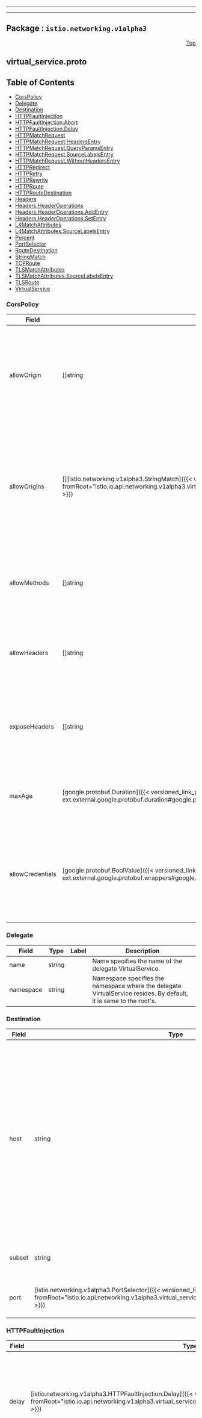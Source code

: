 
---

---

## Package : `istio.networking.v1alpha3`



<a name="top"></a>

<a name="API Reference for virtual_service.proto"></a>
<p align="right"><a href="#top">Top</a></p>

## virtual_service.proto


## Table of Contents
  - [CorsPolicy](#istio.networking.v1alpha3.CorsPolicy)
  - [Delegate](#istio.networking.v1alpha3.Delegate)
  - [Destination](#istio.networking.v1alpha3.Destination)
  - [HTTPFaultInjection](#istio.networking.v1alpha3.HTTPFaultInjection)
  - [HTTPFaultInjection.Abort](#istio.networking.v1alpha3.HTTPFaultInjection.Abort)
  - [HTTPFaultInjection.Delay](#istio.networking.v1alpha3.HTTPFaultInjection.Delay)
  - [HTTPMatchRequest](#istio.networking.v1alpha3.HTTPMatchRequest)
  - [HTTPMatchRequest.HeadersEntry](#istio.networking.v1alpha3.HTTPMatchRequest.HeadersEntry)
  - [HTTPMatchRequest.QueryParamsEntry](#istio.networking.v1alpha3.HTTPMatchRequest.QueryParamsEntry)
  - [HTTPMatchRequest.SourceLabelsEntry](#istio.networking.v1alpha3.HTTPMatchRequest.SourceLabelsEntry)
  - [HTTPMatchRequest.WithoutHeadersEntry](#istio.networking.v1alpha3.HTTPMatchRequest.WithoutHeadersEntry)
  - [HTTPRedirect](#istio.networking.v1alpha3.HTTPRedirect)
  - [HTTPRetry](#istio.networking.v1alpha3.HTTPRetry)
  - [HTTPRewrite](#istio.networking.v1alpha3.HTTPRewrite)
  - [HTTPRoute](#istio.networking.v1alpha3.HTTPRoute)
  - [HTTPRouteDestination](#istio.networking.v1alpha3.HTTPRouteDestination)
  - [Headers](#istio.networking.v1alpha3.Headers)
  - [Headers.HeaderOperations](#istio.networking.v1alpha3.Headers.HeaderOperations)
  - [Headers.HeaderOperations.AddEntry](#istio.networking.v1alpha3.Headers.HeaderOperations.AddEntry)
  - [Headers.HeaderOperations.SetEntry](#istio.networking.v1alpha3.Headers.HeaderOperations.SetEntry)
  - [L4MatchAttributes](#istio.networking.v1alpha3.L4MatchAttributes)
  - [L4MatchAttributes.SourceLabelsEntry](#istio.networking.v1alpha3.L4MatchAttributes.SourceLabelsEntry)
  - [Percent](#istio.networking.v1alpha3.Percent)
  - [PortSelector](#istio.networking.v1alpha3.PortSelector)
  - [RouteDestination](#istio.networking.v1alpha3.RouteDestination)
  - [StringMatch](#istio.networking.v1alpha3.StringMatch)
  - [TCPRoute](#istio.networking.v1alpha3.TCPRoute)
  - [TLSMatchAttributes](#istio.networking.v1alpha3.TLSMatchAttributes)
  - [TLSMatchAttributes.SourceLabelsEntry](#istio.networking.v1alpha3.TLSMatchAttributes.SourceLabelsEntry)
  - [TLSRoute](#istio.networking.v1alpha3.TLSRoute)
  - [VirtualService](#istio.networking.v1alpha3.VirtualService)







<a name="istio.networking.v1alpha3.CorsPolicy"></a>

### CorsPolicy



| Field | Type | Label | Description |
| ----- | ---- | ----- | ----------- |
| allowOrigin | []string | repeated | The list of origins that are allowed to perform CORS requests. The content will be serialized into the Access-Control-Allow-Origin header. Wildcard * will allow all origins. $hide_from_docs |
  | allowOrigins | [][istio.networking.v1alpha3.StringMatch]({{< versioned_link_path fromRoot="istio.io.api.networking.v1alpha3.virtual_service#istio.networking.v1alpha3.StringMatch" >}}) | repeated | String patterns that match allowed origins. An origin is allowed if any of the string matchers match. If a match is found, then the outgoing Access-Control-Allow-Origin would be set to the origin as provided by the client. |
  | allowMethods | []string | repeated | List of HTTP methods allowed to access the resource. The content will be serialized into the Access-Control-Allow-Methods header. |
  | allowHeaders | []string | repeated | List of HTTP headers that can be used when requesting the resource. Serialized to Access-Control-Allow-Headers header. |
  | exposeHeaders | []string | repeated | A list of HTTP headers that the browsers are allowed to access. Serialized into Access-Control-Expose-Headers header. |
  | maxAge | [google.protobuf.Duration]({{< versioned_link_path fromRoot="github.com.solo-io.protoc-gen-ext.external.google.protobuf.duration#google.protobuf.Duration" >}}) |  | Specifies how long the results of a preflight request can be cached. Translates to the `Access-Control-Max-Age` header. |
  | allowCredentials | [google.protobuf.BoolValue]({{< versioned_link_path fromRoot="github.com.solo-io.protoc-gen-ext.external.google.protobuf.wrappers#google.protobuf.BoolValue" >}}) |  | Indicates whether the caller is allowed to send the actual request (not the preflight) using credentials. Translates to `Access-Control-Allow-Credentials` header. |
  





<a name="istio.networking.v1alpha3.Delegate"></a>

### Delegate



| Field | Type | Label | Description |
| ----- | ---- | ----- | ----------- |
| name | string |  | Name specifies the name of the delegate VirtualService. |
  | namespace | string |  | Namespace specifies the namespace where the delegate VirtualService resides. By default, it is same to the root's. |
  





<a name="istio.networking.v1alpha3.Destination"></a>

### Destination



| Field | Type | Label | Description |
| ----- | ---- | ----- | ----------- |
| host | string |  | The name of a service from the service registry. Service names are looked up from the platform's service registry (e.g., Kubernetes services, Consul services, etc.) and from the hosts declared by [ServiceEntry](https://istio.io/docs/reference/config/networking/service-entry/#ServiceEntry). Traffic forwarded to destinations that are not found in either of the two, will be dropped.<br>*Note for Kubernetes users*: When short names are used (e.g. "reviews" instead of "reviews.default.svc.cluster.local"), Istio will interpret the short name based on the namespace of the rule, not the service. A rule in the "default" namespace containing a host "reviews will be interpreted as "reviews.default.svc.cluster.local", irrespective of the actual namespace associated with the reviews service. To avoid potential misconfiguration, it is recommended to always use fully qualified domain names over short names. |
  | subset | string |  | The name of a subset within the service. Applicable only to services within the mesh. The subset must be defined in a corresponding DestinationRule. |
  | port | [istio.networking.v1alpha3.PortSelector]({{< versioned_link_path fromRoot="istio.io.api.networking.v1alpha3.virtual_service#istio.networking.v1alpha3.PortSelector" >}}) |  | Specifies the port on the host that is being addressed. If a service exposes only a single port it is not required to explicitly select the port. |
  





<a name="istio.networking.v1alpha3.HTTPFaultInjection"></a>

### HTTPFaultInjection



| Field | Type | Label | Description |
| ----- | ---- | ----- | ----------- |
| delay | [istio.networking.v1alpha3.HTTPFaultInjection.Delay]({{< versioned_link_path fromRoot="istio.io.api.networking.v1alpha3.virtual_service#istio.networking.v1alpha3.HTTPFaultInjection.Delay" >}}) |  | Delay requests before forwarding, emulating various failures such as network issues, overloaded upstream service, etc. |
  | abort | [istio.networking.v1alpha3.HTTPFaultInjection.Abort]({{< versioned_link_path fromRoot="istio.io.api.networking.v1alpha3.virtual_service#istio.networking.v1alpha3.HTTPFaultInjection.Abort" >}}) |  | Abort Http request attempts and return error codes back to downstream service, giving the impression that the upstream service is faulty. |
  





<a name="istio.networking.v1alpha3.HTTPFaultInjection.Abort"></a>

### HTTPFaultInjection.Abort



| Field | Type | Label | Description |
| ----- | ---- | ----- | ----------- |
| httpStatus | int32 |  | HTTP status code to use to abort the Http request. |
  | grpcStatus | string |  | $hide_from_docs |
  | http2Error | string |  | $hide_from_docs |
  | percentage | [istio.networking.v1alpha3.Percent]({{< versioned_link_path fromRoot="istio.io.api.networking.v1alpha3.virtual_service#istio.networking.v1alpha3.Percent" >}}) |  | Percentage of requests to be aborted with the error code provided. |
  





<a name="istio.networking.v1alpha3.HTTPFaultInjection.Delay"></a>

### HTTPFaultInjection.Delay



| Field | Type | Label | Description |
| ----- | ---- | ----- | ----------- |
| percent | int32 |  | Percentage of requests on which the delay will be injected (0-100). Use of integer `percent` value is deprecated. Use the double `percentage` field instead. |
  | fixedDelay | [google.protobuf.Duration]({{< versioned_link_path fromRoot="github.com.solo-io.protoc-gen-ext.external.google.protobuf.duration#google.protobuf.Duration" >}}) |  | Add a fixed delay before forwarding the request. Format: 1h/1m/1s/1ms. MUST be >=1ms. |
  | exponentialDelay | [google.protobuf.Duration]({{< versioned_link_path fromRoot="github.com.solo-io.protoc-gen-ext.external.google.protobuf.duration#google.protobuf.Duration" >}}) |  | $hide_from_docs |
  | percentage | [istio.networking.v1alpha3.Percent]({{< versioned_link_path fromRoot="istio.io.api.networking.v1alpha3.virtual_service#istio.networking.v1alpha3.Percent" >}}) |  | Percentage of requests on which the delay will be injected. |
  





<a name="istio.networking.v1alpha3.HTTPMatchRequest"></a>

### HTTPMatchRequest



| Field | Type | Label | Description |
| ----- | ---- | ----- | ----------- |
| name | string |  | The name assigned to a match. The match's name will be concatenated with the parent route's name and will be logged in the access logs for requests matching this route. |
  | uri | [istio.networking.v1alpha3.StringMatch]({{< versioned_link_path fromRoot="istio.io.api.networking.v1alpha3.virtual_service#istio.networking.v1alpha3.StringMatch" >}}) |  | URI to match values are case-sensitive and formatted as follows:<br>- `exact: "value"` for exact string match<br>- `prefix: "value"` for prefix-based match<br>- `regex: "value"` for ECMAscript style regex-based match<br>**Note:** Case-insensitive matching could be enabled via the `ignore_uri_case` flag. |
  | scheme | [istio.networking.v1alpha3.StringMatch]({{< versioned_link_path fromRoot="istio.io.api.networking.v1alpha3.virtual_service#istio.networking.v1alpha3.StringMatch" >}}) |  | URI Scheme values are case-sensitive and formatted as follows:<br>- `exact: "value"` for exact string match<br>- `prefix: "value"` for prefix-based match<br>- `regex: "value"` for ECMAscript style regex-based match |
  | method | [istio.networking.v1alpha3.StringMatch]({{< versioned_link_path fromRoot="istio.io.api.networking.v1alpha3.virtual_service#istio.networking.v1alpha3.StringMatch" >}}) |  | HTTP Method values are case-sensitive and formatted as follows:<br>- `exact: "value"` for exact string match<br>- `prefix: "value"` for prefix-based match<br>- `regex: "value"` for ECMAscript style regex-based match |
  | authority | [istio.networking.v1alpha3.StringMatch]({{< versioned_link_path fromRoot="istio.io.api.networking.v1alpha3.virtual_service#istio.networking.v1alpha3.StringMatch" >}}) |  | HTTP Authority values are case-sensitive and formatted as follows:<br>- `exact: "value"` for exact string match<br>- `prefix: "value"` for prefix-based match<br>- `regex: "value"` for ECMAscript style regex-based match |
  | headers | [][istio.networking.v1alpha3.HTTPMatchRequest.HeadersEntry]({{< versioned_link_path fromRoot="istio.io.api.networking.v1alpha3.virtual_service#istio.networking.v1alpha3.HTTPMatchRequest.HeadersEntry" >}}) | repeated | The header keys must be lowercase and use hyphen as the separator, e.g. _x-request-id_.<br>Header values are case-sensitive and formatted as follows:<br>- `exact: "value"` for exact string match<br>- `prefix: "value"` for prefix-based match<br>- `regex: "value"` for ECMAscript style regex-based match<br>If the value is empty and only the name of header is specfied, presence of the header is checked. **Note:** The keys `uri`, `scheme`, `method`, and `authority` will be ignored. |
  | port | uint32 |  | Specifies the ports on the host that is being addressed. Many services only expose a single port or label ports with the protocols they support, in these cases it is not required to explicitly select the port. |
  | sourceLabels | [][istio.networking.v1alpha3.HTTPMatchRequest.SourceLabelsEntry]({{< versioned_link_path fromRoot="istio.io.api.networking.v1alpha3.virtual_service#istio.networking.v1alpha3.HTTPMatchRequest.SourceLabelsEntry" >}}) | repeated | One or more labels that constrain the applicability of a rule to workloads with the given labels. If the VirtualService has a list of gateways specified in the top-level `gateways` field, it must include the reserved gateway `mesh` for this field to be applicable. |
  | gateways | []string | repeated | Names of gateways where the rule should be applied. Gateway names in the top-level `gateways` field of the VirtualService (if any) are overridden. The gateway match is independent of sourceLabels. |
  | queryParams | [][istio.networking.v1alpha3.HTTPMatchRequest.QueryParamsEntry]({{< versioned_link_path fromRoot="istio.io.api.networking.v1alpha3.virtual_service#istio.networking.v1alpha3.HTTPMatchRequest.QueryParamsEntry" >}}) | repeated | Query parameters for matching.<br>Ex: - For a query parameter like "?key=true", the map key would be "key" and   the string match could be defined as `exact: "true"`. - For a query parameter like "?key", the map key would be "key" and the   string match could be defined as `exact: ""`. - For a query parameter like "?key=123", the map key would be "key" and the   string match could be defined as `regex: "\d+$"`. Note that this   configuration will only match values like "123" but not "a123" or "123a".<br>**Note:** `prefix` matching is currently not supported. |
  | ignoreUriCase | bool |  | Flag to specify whether the URI matching should be case-insensitive.<br>**Note:** The case will be ignored only in the case of `exact` and `prefix` URI matches. |
  | withoutHeaders | [][istio.networking.v1alpha3.HTTPMatchRequest.WithoutHeadersEntry]({{< versioned_link_path fromRoot="istio.io.api.networking.v1alpha3.virtual_service#istio.networking.v1alpha3.HTTPMatchRequest.WithoutHeadersEntry" >}}) | repeated | withoutHeader has the same syntax with the header, but has opposite meaning. If a header is matched with a matching rule among withoutHeader, the traffic becomes not matched one. |
  | sourceNamespace | string |  | Source namespace constraining the applicability of a rule to workloads in that namespace. If the VirtualService has a list of gateways specified in the top-level `gateways` field, it must include the reserved gateway `mesh` for this field to be applicable. |
  





<a name="istio.networking.v1alpha3.HTTPMatchRequest.HeadersEntry"></a>

### HTTPMatchRequest.HeadersEntry



| Field | Type | Label | Description |
| ----- | ---- | ----- | ----------- |
| key | string |  |  |
  | value | [istio.networking.v1alpha3.StringMatch]({{< versioned_link_path fromRoot="istio.io.api.networking.v1alpha3.virtual_service#istio.networking.v1alpha3.StringMatch" >}}) |  |  |
  





<a name="istio.networking.v1alpha3.HTTPMatchRequest.QueryParamsEntry"></a>

### HTTPMatchRequest.QueryParamsEntry



| Field | Type | Label | Description |
| ----- | ---- | ----- | ----------- |
| key | string |  |  |
  | value | [istio.networking.v1alpha3.StringMatch]({{< versioned_link_path fromRoot="istio.io.api.networking.v1alpha3.virtual_service#istio.networking.v1alpha3.StringMatch" >}}) |  |  |
  





<a name="istio.networking.v1alpha3.HTTPMatchRequest.SourceLabelsEntry"></a>

### HTTPMatchRequest.SourceLabelsEntry



| Field | Type | Label | Description |
| ----- | ---- | ----- | ----------- |
| key | string |  |  |
  | value | string |  |  |
  





<a name="istio.networking.v1alpha3.HTTPMatchRequest.WithoutHeadersEntry"></a>

### HTTPMatchRequest.WithoutHeadersEntry



| Field | Type | Label | Description |
| ----- | ---- | ----- | ----------- |
| key | string |  |  |
  | value | [istio.networking.v1alpha3.StringMatch]({{< versioned_link_path fromRoot="istio.io.api.networking.v1alpha3.virtual_service#istio.networking.v1alpha3.StringMatch" >}}) |  |  |
  





<a name="istio.networking.v1alpha3.HTTPRedirect"></a>

### HTTPRedirect



| Field | Type | Label | Description |
| ----- | ---- | ----- | ----------- |
| uri | string |  | On a redirect, overwrite the Path portion of the URL with this value. Note that the entire path will be replaced, irrespective of the request URI being matched as an exact path or prefix. |
  | authority | string |  | On a redirect, overwrite the Authority/Host portion of the URL with this value. |
  | redirectCode | uint32 |  | On a redirect, Specifies the HTTP status code to use in the redirect response. The default response code is MOVED_PERMANENTLY (301). |
  





<a name="istio.networking.v1alpha3.HTTPRetry"></a>

### HTTPRetry



| Field | Type | Label | Description |
| ----- | ---- | ----- | ----------- |
| attempts | int32 |  | Number of retries for a given request. The interval between retries will be determined automatically (25ms+). Actual number of retries attempted depends on the request `timeout` of the [HTTP route](https://istio.io/docs/reference/config/networking/virtual-service/#HTTPRoute). |
  | perTryTimeout | [google.protobuf.Duration]({{< versioned_link_path fromRoot="github.com.solo-io.protoc-gen-ext.external.google.protobuf.duration#google.protobuf.Duration" >}}) |  | Timeout per retry attempt for a given request. format: 1h/1m/1s/1ms. MUST BE >=1ms. |
  | retryOn | string |  | Specifies the conditions under which retry takes place. One or more policies can be specified using a ‘,’ delimited list. See the [retry policies](https://www.envoyproxy.io/docs/envoy/latest/configuration/http/http_filters/router_filter#x-envoy-retry-on) and [gRPC retry policies](https://www.envoyproxy.io/docs/envoy/latest/configuration/http/http_filters/router_filter#x-envoy-retry-grpc-on) for more details. |
  | retryRemoteLocalities | [google.protobuf.BoolValue]({{< versioned_link_path fromRoot="github.com.solo-io.protoc-gen-ext.external.google.protobuf.wrappers#google.protobuf.BoolValue" >}}) |  | Flag to specify whether the retries should retry to other localities. See the [retry plugin configuration](https://www.envoyproxy.io/docs/envoy/latest/intro/arch_overview/http/http_connection_management#retry-plugin-configuration) for more details. |
  





<a name="istio.networking.v1alpha3.HTTPRewrite"></a>

### HTTPRewrite



| Field | Type | Label | Description |
| ----- | ---- | ----- | ----------- |
| uri | string |  | rewrite the path (or the prefix) portion of the URI with this value. If the original URI was matched based on prefix, the value provided in this field will replace the corresponding matched prefix. |
  | authority | string |  | rewrite the Authority/Host header with this value. |
  





<a name="istio.networking.v1alpha3.HTTPRoute"></a>

### HTTPRoute



| Field | Type | Label | Description |
| ----- | ---- | ----- | ----------- |
| name | string |  | The name assigned to the route for debugging purposes. The route's name will be concatenated with the match's name and will be logged in the access logs for requests matching this route/match. |
  | match | [][istio.networking.v1alpha3.HTTPMatchRequest]({{< versioned_link_path fromRoot="istio.io.api.networking.v1alpha3.virtual_service#istio.networking.v1alpha3.HTTPMatchRequest" >}}) | repeated | Match conditions to be satisfied for the rule to be activated. All conditions inside a single match block have AND semantics, while the list of match blocks have OR semantics. The rule is matched if any one of the match blocks succeed. |
  | route | [][istio.networking.v1alpha3.HTTPRouteDestination]({{< versioned_link_path fromRoot="istio.io.api.networking.v1alpha3.virtual_service#istio.networking.v1alpha3.HTTPRouteDestination" >}}) | repeated | A HTTP rule can either redirect or forward (default) traffic. The forwarding target can be one of several versions of a service (see glossary in beginning of document). Weights associated with the service version determine the proportion of traffic it receives. |
  | redirect | [istio.networking.v1alpha3.HTTPRedirect]({{< versioned_link_path fromRoot="istio.io.api.networking.v1alpha3.virtual_service#istio.networking.v1alpha3.HTTPRedirect" >}}) |  | A HTTP rule can either redirect or forward (default) traffic. If traffic passthrough option is specified in the rule, route/redirect will be ignored. The redirect primitive can be used to send a HTTP 301 redirect to a different URI or Authority. |
  | delegate | [istio.networking.v1alpha3.Delegate]({{< versioned_link_path fromRoot="istio.io.api.networking.v1alpha3.virtual_service#istio.networking.v1alpha3.Delegate" >}}) |  | Delegate is used to specify the particular VirtualService which can be used to define delegate HTTPRoute. It can be set only when `Route` and `Redirect` are empty, and the route rules of the delegate VirtualService will be merged with that in the current one. **NOTE**:    1. Only one level delegation is supported.    2. The delegate's HTTPMatchRequest must be a strict subset of the root's,       otherwise there is a conflict and the HTTPRoute will not take effect. |
  | rewrite | [istio.networking.v1alpha3.HTTPRewrite]({{< versioned_link_path fromRoot="istio.io.api.networking.v1alpha3.virtual_service#istio.networking.v1alpha3.HTTPRewrite" >}}) |  | Rewrite HTTP URIs and Authority headers. Rewrite cannot be used with Redirect primitive. Rewrite will be performed before forwarding. |
  | timeout | [google.protobuf.Duration]({{< versioned_link_path fromRoot="github.com.solo-io.protoc-gen-ext.external.google.protobuf.duration#google.protobuf.Duration" >}}) |  | Timeout for HTTP requests. |
  | retries | [istio.networking.v1alpha3.HTTPRetry]({{< versioned_link_path fromRoot="istio.io.api.networking.v1alpha3.virtual_service#istio.networking.v1alpha3.HTTPRetry" >}}) |  | Retry policy for HTTP requests. |
  | fault | [istio.networking.v1alpha3.HTTPFaultInjection]({{< versioned_link_path fromRoot="istio.io.api.networking.v1alpha3.virtual_service#istio.networking.v1alpha3.HTTPFaultInjection" >}}) |  | Fault injection policy to apply on HTTP traffic at the client side. Note that timeouts or retries will not be enabled when faults are enabled on the client side. |
  | mirror | [istio.networking.v1alpha3.Destination]({{< versioned_link_path fromRoot="istio.io.api.networking.v1alpha3.virtual_service#istio.networking.v1alpha3.Destination" >}}) |  | Mirror HTTP traffic to a another destination in addition to forwarding the requests to the intended destination. Mirrored traffic is on a best effort basis where the sidecar/gateway will not wait for the mirrored cluster to respond before returning the response from the original destination.  Statistics will be generated for the mirrored destination. |
  | mirrorPercent | [google.protobuf.UInt32Value]({{< versioned_link_path fromRoot="github.com.solo-io.protoc-gen-ext.external.google.protobuf.wrappers#google.protobuf.UInt32Value" >}}) |  | Percentage of the traffic to be mirrored by the `mirror` field. Use of integer `mirror_percent` value is deprecated. Use the double `mirror_percentage` field instead |
  | mirrorPercentage | [istio.networking.v1alpha3.Percent]({{< versioned_link_path fromRoot="istio.io.api.networking.v1alpha3.virtual_service#istio.networking.v1alpha3.Percent" >}}) |  | Percentage of the traffic to be mirrored by the `mirror` field. If this field is absent, all the traffic (100%) will be mirrored. Max value is 100. |
  | corsPolicy | [istio.networking.v1alpha3.CorsPolicy]({{< versioned_link_path fromRoot="istio.io.api.networking.v1alpha3.virtual_service#istio.networking.v1alpha3.CorsPolicy" >}}) |  | Cross-Origin Resource Sharing policy (CORS). Refer to [CORS](https://developer.mozilla.org/en-US/docs/Web/HTTP/CORS) for further details about cross origin resource sharing. |
  | headers | [istio.networking.v1alpha3.Headers]({{< versioned_link_path fromRoot="istio.io.api.networking.v1alpha3.virtual_service#istio.networking.v1alpha3.Headers" >}}) |  | Header manipulation rules |
  





<a name="istio.networking.v1alpha3.HTTPRouteDestination"></a>

### HTTPRouteDestination



| Field | Type | Label | Description |
| ----- | ---- | ----- | ----------- |
| destination | [istio.networking.v1alpha3.Destination]({{< versioned_link_path fromRoot="istio.io.api.networking.v1alpha3.virtual_service#istio.networking.v1alpha3.Destination" >}}) |  | Destination uniquely identifies the instances of a service to which the request/connection should be forwarded to. |
  | weight | int32 |  | The proportion of traffic to be forwarded to the service version. (0-100). Sum of weights across destinations SHOULD BE == 100. If there is only one destination in a rule, the weight value is assumed to be 100. |
  | headers | [istio.networking.v1alpha3.Headers]({{< versioned_link_path fromRoot="istio.io.api.networking.v1alpha3.virtual_service#istio.networking.v1alpha3.Headers" >}}) |  | Header manipulation rules |
  





<a name="istio.networking.v1alpha3.Headers"></a>

### Headers



| Field | Type | Label | Description |
| ----- | ---- | ----- | ----------- |
| request | [istio.networking.v1alpha3.Headers.HeaderOperations]({{< versioned_link_path fromRoot="istio.io.api.networking.v1alpha3.virtual_service#istio.networking.v1alpha3.Headers.HeaderOperations" >}}) |  | Header manipulation rules to apply before forwarding a request to the destination service |
  | response | [istio.networking.v1alpha3.Headers.HeaderOperations]({{< versioned_link_path fromRoot="istio.io.api.networking.v1alpha3.virtual_service#istio.networking.v1alpha3.Headers.HeaderOperations" >}}) |  | Header manipulation rules to apply before returning a response to the caller |
  





<a name="istio.networking.v1alpha3.Headers.HeaderOperations"></a>

### Headers.HeaderOperations



| Field | Type | Label | Description |
| ----- | ---- | ----- | ----------- |
| set | [][istio.networking.v1alpha3.Headers.HeaderOperations.SetEntry]({{< versioned_link_path fromRoot="istio.io.api.networking.v1alpha3.virtual_service#istio.networking.v1alpha3.Headers.HeaderOperations.SetEntry" >}}) | repeated | Overwrite the headers specified by key with the given values |
  | add | [][istio.networking.v1alpha3.Headers.HeaderOperations.AddEntry]({{< versioned_link_path fromRoot="istio.io.api.networking.v1alpha3.virtual_service#istio.networking.v1alpha3.Headers.HeaderOperations.AddEntry" >}}) | repeated | Append the given values to the headers specified by keys (will create a comma-separated list of values) |
  | remove | []string | repeated | Remove a the specified headers |
  





<a name="istio.networking.v1alpha3.Headers.HeaderOperations.AddEntry"></a>

### Headers.HeaderOperations.AddEntry



| Field | Type | Label | Description |
| ----- | ---- | ----- | ----------- |
| key | string |  |  |
  | value | string |  |  |
  





<a name="istio.networking.v1alpha3.Headers.HeaderOperations.SetEntry"></a>

### Headers.HeaderOperations.SetEntry



| Field | Type | Label | Description |
| ----- | ---- | ----- | ----------- |
| key | string |  |  |
  | value | string |  |  |
  





<a name="istio.networking.v1alpha3.L4MatchAttributes"></a>

### L4MatchAttributes



| Field | Type | Label | Description |
| ----- | ---- | ----- | ----------- |
| destinationSubnets | []string | repeated | IPv4 or IPv6 ip addresses of destination with optional subnet.  E.g., a.b.c.d/xx form or just a.b.c.d. |
  | port | uint32 |  | Specifies the port on the host that is being addressed. Many services only expose a single port or label ports with the protocols they support, in these cases it is not required to explicitly select the port. |
  | sourceSubnet | string |  | IPv4 or IPv6 ip address of source with optional subnet. E.g., a.b.c.d/xx form or just a.b.c.d $hide_from_docs |
  | sourceLabels | [][istio.networking.v1alpha3.L4MatchAttributes.SourceLabelsEntry]({{< versioned_link_path fromRoot="istio.io.api.networking.v1alpha3.virtual_service#istio.networking.v1alpha3.L4MatchAttributes.SourceLabelsEntry" >}}) | repeated | One or more labels that constrain the applicability of a rule to workloads with the given labels. If the VirtualService has a list of gateways specified in the top-level `gateways` field, it should include the reserved gateway `mesh` in order for this field to be applicable. |
  | gateways | []string | repeated | Names of gateways where the rule should be applied. Gateway names in the top-level `gateways` field of the VirtualService (if any) are overridden. The gateway match is independent of sourceLabels. |
  | sourceNamespace | string |  | Source namespace constraining the applicability of a rule to workloads in that namespace. If the VirtualService has a list of gateways specified in the top-level `gateways` field, it must include the reserved gateway `mesh` for this field to be applicable. |
  





<a name="istio.networking.v1alpha3.L4MatchAttributes.SourceLabelsEntry"></a>

### L4MatchAttributes.SourceLabelsEntry



| Field | Type | Label | Description |
| ----- | ---- | ----- | ----------- |
| key | string |  |  |
  | value | string |  |  |
  





<a name="istio.networking.v1alpha3.Percent"></a>

### Percent



| Field | Type | Label | Description |
| ----- | ---- | ----- | ----------- |
| value | double |  |  |
  





<a name="istio.networking.v1alpha3.PortSelector"></a>

### PortSelector



| Field | Type | Label | Description |
| ----- | ---- | ----- | ----------- |
| number | uint32 |  | Valid port number |
  





<a name="istio.networking.v1alpha3.RouteDestination"></a>

### RouteDestination



| Field | Type | Label | Description |
| ----- | ---- | ----- | ----------- |
| destination | [istio.networking.v1alpha3.Destination]({{< versioned_link_path fromRoot="istio.io.api.networking.v1alpha3.virtual_service#istio.networking.v1alpha3.Destination" >}}) |  | Destination uniquely identifies the instances of a service to which the request/connection should be forwarded to. |
  | weight | int32 |  | The proportion of traffic to be forwarded to the service version. If there is only one destination in a rule, all traffic will be routed to it irrespective of the weight. |
  





<a name="istio.networking.v1alpha3.StringMatch"></a>

### StringMatch



| Field | Type | Label | Description |
| ----- | ---- | ----- | ----------- |
| exact | string |  | exact string match |
  | prefix | string |  | prefix-based match |
  | regex | string |  | RE2 style regex-based match (https://github.com/google/re2/wiki/Syntax). |
  





<a name="istio.networking.v1alpha3.TCPRoute"></a>

### TCPRoute



| Field | Type | Label | Description |
| ----- | ---- | ----- | ----------- |
| match | [][istio.networking.v1alpha3.L4MatchAttributes]({{< versioned_link_path fromRoot="istio.io.api.networking.v1alpha3.virtual_service#istio.networking.v1alpha3.L4MatchAttributes" >}}) | repeated | Match conditions to be satisfied for the rule to be activated. All conditions inside a single match block have AND semantics, while the list of match blocks have OR semantics. The rule is matched if any one of the match blocks succeed. |
  | route | [][istio.networking.v1alpha3.RouteDestination]({{< versioned_link_path fromRoot="istio.io.api.networking.v1alpha3.virtual_service#istio.networking.v1alpha3.RouteDestination" >}}) | repeated | The destination to which the connection should be forwarded to. |
  





<a name="istio.networking.v1alpha3.TLSMatchAttributes"></a>

### TLSMatchAttributes



| Field | Type | Label | Description |
| ----- | ---- | ----- | ----------- |
| sniHosts | []string | repeated | SNI (server name indicator) to match on. Wildcard prefixes can be used in the SNI value, e.g., *.com will match foo.example.com as well as example.com. An SNI value must be a subset (i.e., fall within the domain) of the corresponding virtual serivce's hosts. |
  | destinationSubnets | []string | repeated | IPv4 or IPv6 ip addresses of destination with optional subnet.  E.g., a.b.c.d/xx form or just a.b.c.d. |
  | port | uint32 |  | Specifies the port on the host that is being addressed. Many services only expose a single port or label ports with the protocols they support, in these cases it is not required to explicitly select the port. |
  | sourceLabels | [][istio.networking.v1alpha3.TLSMatchAttributes.SourceLabelsEntry]({{< versioned_link_path fromRoot="istio.io.api.networking.v1alpha3.virtual_service#istio.networking.v1alpha3.TLSMatchAttributes.SourceLabelsEntry" >}}) | repeated | One or more labels that constrain the applicability of a rule to workloads with the given labels. If the VirtualService has a list of gateways specified in the top-level `gateways` field, it should include the reserved gateway `mesh` in order for this field to be applicable. |
  | gateways | []string | repeated | Names of gateways where the rule should be applied. Gateway names in the top-level `gateways` field of the VirtualService (if any) are overridden. The gateway match is independent of sourceLabels. |
  | sourceNamespace | string |  | Source namespace constraining the applicability of a rule to workloads in that namespace. If the VirtualService has a list of gateways specified in the top-level `gateways` field, it must include the reserved gateway `mesh` for this field to be applicable. |
  





<a name="istio.networking.v1alpha3.TLSMatchAttributes.SourceLabelsEntry"></a>

### TLSMatchAttributes.SourceLabelsEntry



| Field | Type | Label | Description |
| ----- | ---- | ----- | ----------- |
| key | string |  |  |
  | value | string |  |  |
  





<a name="istio.networking.v1alpha3.TLSRoute"></a>

### TLSRoute



| Field | Type | Label | Description |
| ----- | ---- | ----- | ----------- |
| match | [][istio.networking.v1alpha3.TLSMatchAttributes]({{< versioned_link_path fromRoot="istio.io.api.networking.v1alpha3.virtual_service#istio.networking.v1alpha3.TLSMatchAttributes" >}}) | repeated | Match conditions to be satisfied for the rule to be activated. All conditions inside a single match block have AND semantics, while the list of match blocks have OR semantics. The rule is matched if any one of the match blocks succeed. |
  | route | [][istio.networking.v1alpha3.RouteDestination]({{< versioned_link_path fromRoot="istio.io.api.networking.v1alpha3.virtual_service#istio.networking.v1alpha3.RouteDestination" >}}) | repeated | The destination to which the connection should be forwarded to. |
  





<a name="istio.networking.v1alpha3.VirtualService"></a>

### VirtualService



| Field | Type | Label | Description |
| ----- | ---- | ----- | ----------- |
| hosts | []string | repeated | The destination hosts to which traffic is being sent. Could be a DNS name with wildcard prefix or an IP address.  Depending on the platform, short-names can also be used instead of a FQDN (i.e. has no dots in the name). In such a scenario, the FQDN of the host would be derived based on the underlying platform.<br>A single VirtualService can be used to describe all the traffic properties of the corresponding hosts, including those for multiple HTTP and TCP ports. Alternatively, the traffic properties of a host can be defined using more than one VirtualService, with certain caveats. Refer to the [Operations Guide](https://istio.io/docs/ops/best-practices/traffic-management/#split-virtual-services) for details.<br>*Note for Kubernetes users*: When short names are used (e.g. "reviews" instead of "reviews.default.svc.cluster.local"), Istio will interpret the short name based on the namespace of the rule, not the service. A rule in the "default" namespace containing a host "reviews" will be interpreted as "reviews.default.svc.cluster.local", irrespective of the actual namespace associated with the reviews service. _To avoid potential misconfigurations, it is recommended to always use fully qualified domain names over short names._<br>The hosts field applies to both HTTP and TCP services. Service inside the mesh, i.e., those found in the service registry, must always be referred to using their alphanumeric names. IP addresses are allowed only for services defined via the Gateway.<br>*Note*: It must be empty for a delegate VirtualService. |
  | gateways | []string | repeated | The names of gateways and sidecars that should apply these routes. Gateways in other namespaces may be referred to by `<gateway namespace>/<gateway name>`; specifying a gateway with no namespace qualifier is the same as specifying the VirtualService's namespace. A single VirtualService is used for sidecars inside the mesh as well as for one or more gateways. The selection condition imposed by this field can be overridden using the source field in the match conditions of protocol-specific routes. The reserved word `mesh` is used to imply all the sidecars in the mesh. When this field is omitted, the default gateway (`mesh`) will be used, which would apply the rule to all sidecars in the mesh. If a list of gateway names is provided, the rules will apply only to the gateways. To apply the rules to both gateways and sidecars, specify `mesh` as one of the gateway names. |
  | http | [][istio.networking.v1alpha3.HTTPRoute]({{< versioned_link_path fromRoot="istio.io.api.networking.v1alpha3.virtual_service#istio.networking.v1alpha3.HTTPRoute" >}}) | repeated | An ordered list of route rules for HTTP traffic. HTTP routes will be applied to platform service ports named 'http-*'/'http2-*'/'grpc-*', gateway ports with protocol HTTP/HTTP2/GRPC/ TLS-terminated-HTTPS and service entry ports using HTTP/HTTP2/GRPC protocols.  The first rule matching an incoming request is used. |
  | tls | [][istio.networking.v1alpha3.TLSRoute]({{< versioned_link_path fromRoot="istio.io.api.networking.v1alpha3.virtual_service#istio.networking.v1alpha3.TLSRoute" >}}) | repeated | An ordered list of route rule for non-terminated TLS & HTTPS traffic. Routing is typically performed using the SNI value presented by the ClientHello message. TLS routes will be applied to platform service ports named 'https-*', 'tls-*', unterminated gateway ports using HTTPS/TLS protocols (i.e. with "passthrough" TLS mode) and service entry ports using HTTPS/TLS protocols.  The first rule matching an incoming request is used.  NOTE: Traffic 'https-*' or 'tls-*' ports without associated virtual service will be treated as opaque TCP traffic. |
  | tcp | [][istio.networking.v1alpha3.TCPRoute]({{< versioned_link_path fromRoot="istio.io.api.networking.v1alpha3.virtual_service#istio.networking.v1alpha3.TCPRoute" >}}) | repeated | An ordered list of route rules for opaque TCP traffic. TCP routes will be applied to any port that is not a HTTP or TLS port. The first rule matching an incoming request is used. |
  | exportTo | []string | repeated | A list of namespaces to which this virtual service is exported. Exporting a virtual service allows it to be used by sidecars and gateways defined in other namespaces. This feature provides a mechanism for service owners and mesh administrators to control the visibility of virtual services across namespace boundaries.<br>If no namespaces are specified then the virtual service is exported to all namespaces by default.<br>The value "." is reserved and defines an export to the same namespace that the virtual service is declared in. Similarly the value "*" is reserved and defines an export to all namespaces.<br>NOTE: in the current release, the `exportTo` value is restricted to "." or "*" (i.e., the current namespace or all namespaces). |
  




 <!-- end messages -->

 <!-- end enums -->

 <!-- end HasExtensions -->

 <!-- end services -->

